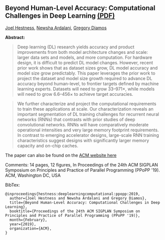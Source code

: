 ## Beyond Human-Level Accuracy: Computational Challenges in Deep Learning [(PDF)](PPoPP_2019_Projecting_Deep_Learning_Hardware_Requirements_Final.pdf)

[Joel Hestness](https://arxiv.org/search/cs?searchtype=author&query=Hestness%2C+J), [Newsha Ardalani](https://arxiv.org/search/cs?searchtype=author&query=Ardalani%2C+N), [Gregory Diamos](https://arxiv.org/search/cs?searchtype=author&query=Diamos%2C+G)

__Abstract:__
> Deep learning (DL) research yields accuracy and product improvements from both model architecture changes and scale: larger data sets and models, and more computation. For hardware design, it is difficult to predict DL model changes. However, recent prior work shows that as dataset sizes grow, DL model accuracy and model size grow predictably. This paper leverages the prior work to project the dataset and model size growth required to advance DL accuracy beyond human-level, to frontier targets defined by machine learning experts. Datasets will need to grow 33–971×, while models will need to grow 6.6–456× to achieve target accuracies.

> We further characterize and project the computational requirements to train these applications at scale. Our characterization reveals an important segmentation of DL training challenges for recurrent neural networks (RNNs) that contrasts with prior studies of deep convolutional networks. RNNs will have comparatively moderate operational intensities and very large memory footprint requirements. In contrast to emerging accelerator designs, large-scale RNN training characteristics suggest designs with significantly larger memory capacity and on-chip caches.

The paper can also be found on the [ACM website here](https://dl.acm.org/citation.cfm?doid=3293883.3295710)

Comments: 14 pages, 12 figures, In Proceedings of the 24th ACM SIGPLAN Symposium on Principles and Practice of Parallel Programming (PPoPP '19). ACM, Washington DC, USA

BibTex:
```
@inproceedings{hestness:deeplearningcomputational:ppopp:2019,
  author={Joel Hestness and Newsha Ardalani and Gregory Diamos},
  title={Beyond Human-Level Accuracy: Computational Challenges in Deep Learning},
  booktitle={Proceedings of the 24th ACM SIGPLAN Symposium on Principles and Practice of Parallel Programming (PPoPP '19)},
  month={February},
  year={2019},
  organization={ACM},
}
```
